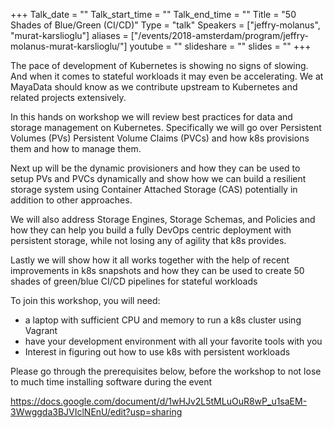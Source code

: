 +++
Talk_date = ""
Talk_start_time = ""
Talk_end_time = ""
Title = "50 Shades of Blue/Green (CI/CD)"
Type = "talk"
Speakers = ["jeffry-molanus", "murat-karslioglu"]
aliases = ["/events/2018-amsterdam/program/jeffry-molanus-murat-karslioglu/"]
youtube = ""
slideshare = ""
slides = ""
+++

The pace of development of Kubernetes is showing no signs of slowing.  And when it comes to stateful workloads it may even be accelerating.  We at MayaData should know as we contribute upstream to Kubernetes and related projects extensively.

In this hands on workshop we will review best practices for data and storage management on Kubernetes. Specifically we  will go over Persistent Volumes (PVs) Persistent Volume Claims (PVCs) and how k8s provisions them and how to manage them.

Next up will be the dynamic provisioners and how they can be used to setup PVs and PVCs dynamically and show how we can build a resilient storage system using  Container Attached Storage (CAS) potentially in addition to other approaches.

We will also address Storage Engines, Storage Schemas, and Policies and how they can help you build a fully DevOps centric deployment with persistent storage, while not losing any of agility that k8s provides.

Lastly we will show how it all works together with the help of  recent improvements in k8s snapshots and how they can be used to create 50 shades of green/blue CI/CD pipelines for stateful workloads

To join this workshop, you will need:

* a laptop with sufficient CPU and memory to run a k8s cluster using Vagrant
* have your development environment with all your favorite tools with you
* Interest in figuring out how to use k8s with persistent workloads

Please go through the prerequisites below, before the workshop to not lose to much time installing software during the event

https://docs.google.com/document/d/1wHJv2L5tMLuOuR8wP_u1saEM-3Wwggda3BJVIclNEnU/edit?usp=sharing
